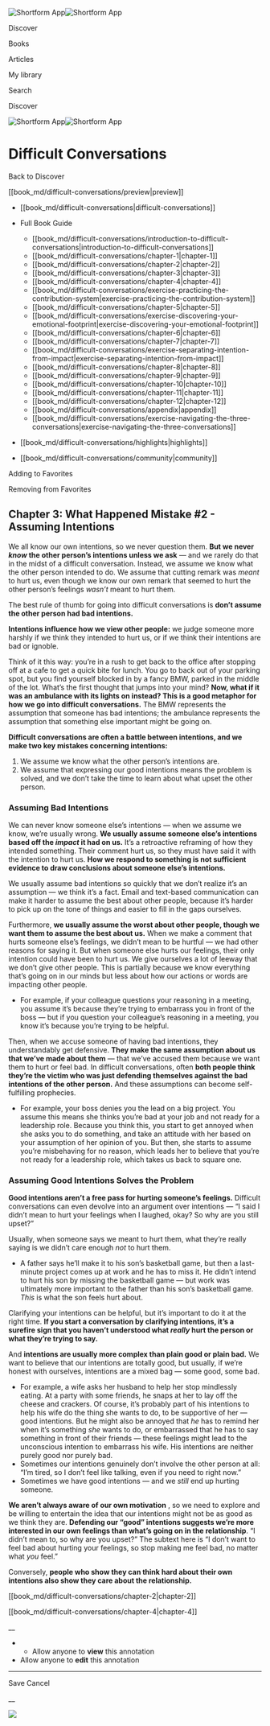![Shortform App](/img/logo.36a2399e.svg)![Shortform App](/img/logo-dark.70c1b072.svg)

Discover

Books

Articles

My library

Search

Discover

![Shortform App](/img/logo.36a2399e.svg)![Shortform App](/img/logo-dark.70c1b072.svg)

# Difficult Conversations

Back to Discover

[[book_md/difficult-conversations/preview|preview]]

  * [[book_md/difficult-conversations|difficult-conversations]]
  * Full Book Guide

    * [[book_md/difficult-conversations/introduction-to-difficult-conversations|introduction-to-difficult-conversations]]
    * [[book_md/difficult-conversations/chapter-1|chapter-1]]
    * [[book_md/difficult-conversations/chapter-2|chapter-2]]
    * [[book_md/difficult-conversations/chapter-3|chapter-3]]
    * [[book_md/difficult-conversations/chapter-4|chapter-4]]
    * [[book_md/difficult-conversations/exercise-practicing-the-contribution-system|exercise-practicing-the-contribution-system]]
    * [[book_md/difficult-conversations/chapter-5|chapter-5]]
    * [[book_md/difficult-conversations/exercise-discovering-your-emotional-footprint|exercise-discovering-your-emotional-footprint]]
    * [[book_md/difficult-conversations/chapter-6|chapter-6]]
    * [[book_md/difficult-conversations/chapter-7|chapter-7]]
    * [[book_md/difficult-conversations/exercise-separating-intention-from-impact|exercise-separating-intention-from-impact]]
    * [[book_md/difficult-conversations/chapter-8|chapter-8]]
    * [[book_md/difficult-conversations/chapter-9|chapter-9]]
    * [[book_md/difficult-conversations/chapter-10|chapter-10]]
    * [[book_md/difficult-conversations/chapter-11|chapter-11]]
    * [[book_md/difficult-conversations/chapter-12|chapter-12]]
    * [[book_md/difficult-conversations/appendix|appendix]]
    * [[book_md/difficult-conversations/exercise-navigating-the-three-conversations|exercise-navigating-the-three-conversations]]
  * [[book_md/difficult-conversations/highlights|highlights]]
  * [[book_md/difficult-conversations/community|community]]



Adding to Favorites 

Removing from Favorites 

## Chapter 3: What Happened Mistake #2 - Assuming Intentions

We all know our own intentions, so we never question them. **But we never _know_ the other person’s intentions unless we ask** — and we rarely do that in the midst of a difficult conversation. Instead, we assume we know what the other person intended to do. We assume that cutting remark was _meant_ to hurt us, even though we know our own remark that seemed to hurt the other person’s feelings _wasn’t_ meant to hurt them.

The best rule of thumb for going into difficult conversations is **don’t assume the other person had bad intentions.**

**Intentions influence how we view other people:** we judge someone more harshly if we think they intended to hurt us, or if we think their intentions are bad or ignoble.

Think of it this way: you’re in a rush to get back to the office after stopping off at a cafe to get a quick bite for lunch. You go to back out of your parking spot, but you find yourself blocked in by a fancy BMW, parked in the middle of the lot. What’s the first thought that jumps into your mind? **Now, what if it was an ambulance with its lights on instead? This is a good metaphor for how we go into difficult conversations.** The BMW represents the assumption that someone has bad intentions; the ambulance represents the assumption that something else important might be going on.

**Difficult conversations are often a battle between intentions, and we make two key mistakes concerning intentions:**

  1. We assume we know what the other person’s intentions are.
  2. We assume that expressing our good intentions means the problem is solved, and we don’t take the time to learn about what upset the other person.



### Assuming Bad Intentions

We can never know someone else’s intentions — when we assume we know, we’re usually wrong. **We usually assume someone else’s intentions based off the _impact_ it had on us.** It’s a retroactive reframing of how they intended something. Their comment hurt us, so they must have said it with the intention to hurt us. **How we respond to something is not sufficient evidence to draw conclusions about someone else’s intentions.**

We usually assume bad intentions so quickly that we don’t realize it’s an assumption — we think it’s a fact. Email and text-based communication can make it harder to assume the best about other people, because it’s harder to pick up on the tone of things and easier to fill in the gaps ourselves.

Furthermore, **we usually assume the worst about other people, though we want them to assume the best about us.** When we make a comment that hurts someone else’s feelings, we didn’t mean to be hurtful — we had other reasons for saying it. But when someone else hurts our feelings, their only intention could have been to hurt us. We give ourselves a lot of leeway that we don’t give other people. This is partially because we know everything that’s going on in our minds but less about how our actions or words are impacting other people.

  * For example, if your colleague questions your reasoning in a meeting, you assume it’s because they’re trying to embarrass you in front of the boss — but if you question your colleague’s reasoning in a meeting, you know it’s because you’re trying to be helpful.



Then, when we accuse someone of having bad intentions, they understandably get defensive. **They make the same assumption about us that we’ve made about them** — that we’ve accused them because we want them to hurt or feel bad. In difficult conversations, often **both people think they’re the victim who was just defending themselves against the bad intentions of the other person.** And these assumptions can become self-fulfilling prophecies.

  * For example, your boss denies you the lead on a big project. You assume this means she thinks you’re bad at your job and not ready for a leadership role. Because you think this, you start to get annoyed when she asks you to do something, and take an attitude with her based on your assumption of her opinion of you. But then, she starts to assume you’re misbehaving for no reason, which leads her to believe that you’re not ready for a leadership role, which takes us back to square one.



### Assuming Good Intentions Solves the Problem

**Good intentions aren’t a free pass for hurting someone’s feelings.** Difficult conversations can even devolve into an argument over intentions — “I said I didn’t mean to hurt your feelings when I laughed, okay? So why are you still upset?”

Usually, when someone says we meant to hurt them, what they’re really saying is we didn’t care enough _not_ to hurt them.

  * A father says he’ll make it to his son’s basketball game, but then a last-minute project comes up at work and he has to miss it. He didn’t intend to hurt his son by missing the basketball game — but work was ultimately more important to the father than his son’s basketball game. _This_ is what the son feels hurt about.



Clarifying your intentions can be helpful, but it’s important to do it at the right time. **If you start a conversation by clarifying intentions, it’s a surefire sign that you haven’t understood what _really_ hurt the person or what they’re trying to say.**

And **intentions are usually more complex than plain good or plain bad.** We want to believe that our intentions are totally good, but usually, if we’re honest with ourselves, intentions are a mixed bag — some good, some bad.

  * For example, a wife asks her husband to help her stop mindlessly eating. At a party with some friends, he snaps at her to lay off the cheese and crackers. Of course, it’s probably part of his intentions to help his wife do the thing she wants to do, to be supportive of her — good intentions. But he might also be annoyed that _he_ has to remind her when it’s something _she_ wants to do, or embarrassed that he has to say something in front of their friends — these feelings might lead to the unconscious intention to embarrass his wife. His intentions are neither purely good nor purely bad. 
  * Sometimes our intentions genuinely don’t involve the other person at all: “I’m tired, so I don’t feel like talking, even if you need to right now.” 
  * Sometimes we have good intentions — and we _still_ end up hurting someone.



**We aren’t always aware of our own motivation** , so we need to explore and be willing to entertain the idea that our intentions might not be as good as we think they are. **Defending our “good” intentions suggests we’re more interested in our own feelings than what’s going on in the relationship**. “I didn’t mean to, so why are you upset?” The subtext here is “I don’t want to feel bad about hurting your feelings, so stop making me feel bad, no matter what _you_ feel.”

Conversely, **people who show they can think hard about their own intentions also show they care about the relationship.**

[[book_md/difficult-conversations/chapter-2|chapter-2]]

[[book_md/difficult-conversations/chapter-4|chapter-4]]

__

  *   * Allow anyone to **view** this annotation
  * Allow anyone to **edit** this annotation



* * *

Save Cancel

__




![](https://bat.bing.com/action/0?ti=56018282&Ver=2&mid=3d51ddd9-b568-4670-9767-b1eb936a8952&sid=49fff5b0636c11eeb9c611038afc8668&vid=4a005010636c11ee80c703d4c4a7acd5&vids=0&msclkid=N&pi=0&lg=en-US&sw=800&sh=600&sc=24&nwd=1&tl=Shortform%20%7C%20Difficult%20Conversations&p=https%3A%2F%2Fwww.shortform.com%2Fapp%2Fbook%2Fdifficult-conversations%2Fchapter-3&r=&lt=443&evt=pageLoad&sv=1&rn=315874)
